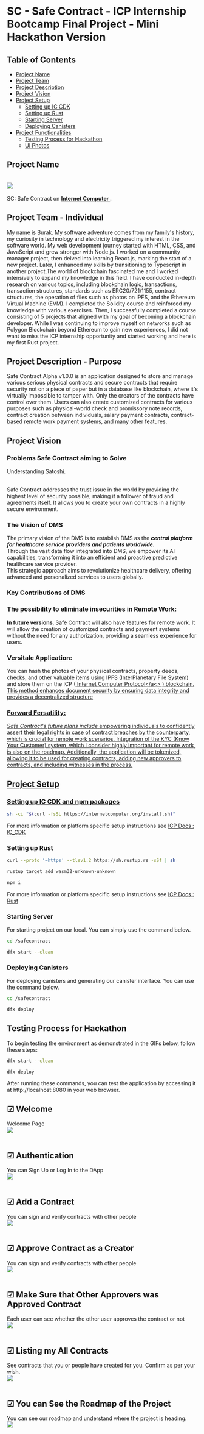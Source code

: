# SC - Safe Contract - ICP Internship Bootcamp Final Project - Mini Hackathon Version

## Table of Contents

- [Project Name](#project-name)
- [Project Team](#project-team---individual)
- [Project Description](#project-description---purpose)
- [Project Vision](#project-vision)
- [Project Setup](#project-setup)
  - [Setting up IC CDK](#setting-up-ic-cdk)
  - [Setting up Rust](#setting-up-rust)
  - [Starting Server](#starting-server)
  - [Deploying Canisters](#deploying-canisters)
- [Project Functionalities](#project-functionalities)
  - [Testing Process for Hackathon](#testing-process-for-hackathon)
  - [UI Photos](#welcome)

## Project Name

<br> <img src="https://github.com/burak-ekinci/safecontract/blob/main/src/safecontract_frontend/src/assets/logo.png"> <br> </br>
SC: Safe Contract on <b><a href="https://internetcomputer.org/"> Internet Computer </a></b>.

## Project Team - Individual

My name is Burak. My software adventure comes from my family's history, my curiosity in technology and electricity triggered my interest in the software world. My web development journey started with HTML, CSS, and JavaScript and grew stronger with Node.js. I worked on a community manager project, then delved into learning React.js, marking the start of a new project. Later, I enhanced my skills by transitioning to Typescript in another project.The world of blockchain fascinated me and I worked intensively to expand my knowledge in this field. I have conducted in-depth research on various topics, including blockchain logic, transactions, transaction structures, standards such as ERC20/721/1155, contract structures, the operation of files such as photos on IPFS, and the Ethereum Virtual Machine (EVM). I completed the Solidity course and reinforced my knowledge with various exercises. Then, I successfully completed a course consisting of 5 projects that aligned with my goal of becoming a blockchain developer. While I was continuing to improve myself on networks such as Polygon Blockchain beyond Ethereum to gain new experiences, I did not want to miss the ICP internship opportunity and started working and here is my first Rust project.

## Project Description - Purpose

Safe Contract Alpha v1.0.0 is an application designed to store and manage various serious physical contracts and secure contracts that require security not on a piece of paper but in a database like blockchain, where it's virtually impossible to tamper with. Only the creators of the contracts have control over them. Users can also create customized contracts for various purposes such as physical-world check and promissory note records, contract creation between individuals, salary payment contracts, contract-based remote work payment systems, and many other features.

## Project Vision

### Problems Safe Contract aiming to Solve

Understanding Satoshi. </br> </br>

Safe Contract addresses the trust issue in the world by providing the highest level of security possible, making it a follower of fraud and agreements itself. It allows you to create your own contracts in a highly secure environment.

### The Vision of DMS

The primary vision of the DMS is to establish DMS as the <b> <i> central platform for healthcare service providers and patients worldwide. </i> </b>
<br>Through the vast data flow integrated into DMS, we empower its AI capabilities, transforming it into an efficient and proactive predictive healthcare service provider. <br> This strategic approach aims to revolutionize healthcare delivery, offering advanced and personalized services to users globally.

### Key Contributions of DMS

### The possibility to eliminate insecurities in Remote Work:

<b>In future versions</b>, Safe Contract will also have features for remote work. It will allow the creation of customized contracts and payment systems without the need for any authorization, providing a seamless experience for users.

### Versitale Application:

You can hash the photos of your physical contracts, property deeds, checks, and other valuable items using IPFS (InterPlanetary File System) and store them on the ICP (<a href="https://internetcomputer.org/"> Internet Computer Protocol</a<> ) blockchain. This method enhances document security by ensuring data integrity and provides a decentralized structure

### Forward Fersatility:

<i>Safe Contract's future plans include </i> empowering individuals to confidently assert their legal rights in case of contract breaches by the counterparty, which is crucial for remote work scenarios. Integration of the KYC (Know Your Customer) system, which I consider highly important for remote work, is also on the roadmap. Additionally, the application will be tokenized, allowing it to be used for creating contracts, adding new approvers to contracts, and including witnesses in the process.

## Project Setup

### Setting up IC CDK and npm packages

```bash
sh -ci "$(curl -fsSL https://internetcomputer.org/install.sh)"
```

For more information or platform specific setup instructions see <a href="https://internetcomputer.org/docs/current/developer-docs/getting-started/install/">ICP Docs : IC_CDK </a>

### Setting up Rust

```bash
curl --proto '=https' --tlsv1.2 https://sh.rustup.rs -sSf | sh
```

```bash
rustup target add wasm32-unknown-unknown
```

```bash
npm i
```

For more information or platform specific setup instructions see <a href="https://internetcomputer.org/docs/current/developer-docs/backend/rust/dev-env" >ICP Docs : Rust</a>

### Starting Server

For starting project on our local. You can simply use the command below.

```bash
cd /safecontract
```

```bash
dfx start --clean
```

### Deploying Canisters

For deploying canisters and generating our canister interface. You can use the command below.

```bash
cd /safecontract
```

```bash
dfx deploy
```

## Testing Process for Hackathon

To begin testing the environment as demonstrated in the GIFs below, follow these steps:

```bash
dfx start --clean
```

```bash
dfx deploy
```

After running these commands, you can test the application by accessing it at http://localhost:8080 in your web browser.

## &#9745; Welcome

Welcome Page
<br> <img src="https://github.com/burak-ekinci/safecontract/blob/main/sc/Welcome.jpeg"> <br> </br>

## &#9745; Authentication

You can Sign Up or Log In to the DApp
<br> <img src="https://github.com/burak-ekinci/safecontract/blob/main/sc/login.jpeg"> <br> </br>

## &#9745; Add a Contract

You can sign and verify contracts with other people
<br> <img src="https://github.com/burak-ekinci/safecontract/blob/main/sc/addContract.jpeg"> <br> </br>

## &#9745; Approve Contract as a Creator

You can sign and verify contracts with other people
<br> <img src="https://github.com/burak-ekinci/safecontract/blob/main/sc/creatorApproved.jpeg"> <br> </br>

## &#9745; Make Sure that Other Approvers was Approved Contract

Each user can see whether the other user approves the contract or not
<br> <img src="https://github.com/burak-ekinci/safecontract/blob/main/sc/allApproved.jpeg"> <br> </br>

## &#9745; Listing my All Contracts

See contracts that you or people have created for you. Confirm as per your wish.
<br> <img src="https://github.com/burak-ekinci/safecontract/blob/main/sc/notapproved.jpeg"> <br> </br>

## &#9745; You can See the Roadmap of the Project

You can see our roadmap and understand where the project is heading.
<br> <img src="https://github.com/burak-ekinci/safecontract/blob/main/sc/roadmap.jpg"> <br> </br>

